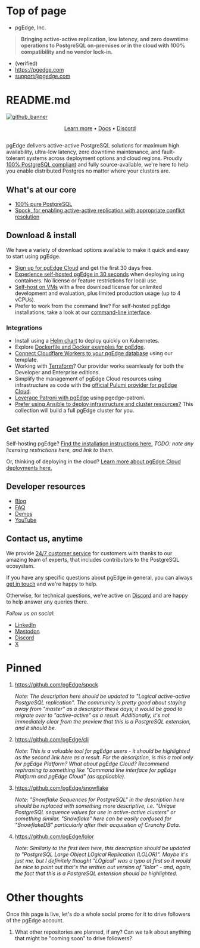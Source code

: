 # Top of page

- pgEdge, Inc.

> **Bringing active-active replication, low latency, and zero downtime operations to PostgreSQL on-premises or in the cloud with 100% compatibility and no vendor lock-in.**

- (verified)
- https://pgedge.com
- support@pgedge.com

# README.md

[![github_banner](https://github.com/user-attachments/assets/0c34642a-bd3b-459a-8926-275233d12176)](https://www.pgedge.com/get-started/platform)

<div align="center">
  <a href="https://www.pgedge.com">Learn more</a> • 
  <a href="https://docs.pgedge.com">Docs</a> • 
  <a href="https://discord.com/invite/pgedge/login">Discord</a>
</div>

##

pgEdge delivers active-active PostgreSQL solutions for maximum high availability, ultra-low latency, zero downtime maintenance, and fault-tolerant systems across deployment options and cloud regions. Proudly [100% PostgreSQL compliant](https://pgscorecard.com/) and fully source-available, we're here to help you enable distributed Postgres no matter where your clusters are. 

## What's at our core

- [100% pure PostgreSQL](https://postgresql.org)
- [Spock, for enabling active-active replication with appropriate conflict resolution](https://github.com/pgEdge/spock)

## Download & install

We have a variety of download options available to make it quick and easy to start using pgEdge.

- [Sign up for pgEdge Cloud](https://www.pgedge.com/get-started/cloud) and get the first 30 days free.
- [Experience self-hosted pgEdge in 30 seconds](https://www.pgedge.com/get-started/containers) when deploying using containers. No license or feature restrictions for local use.
- [Self-host on VMs](www.pgedge.com/get-started/platform) with a free download license for unlimited development and evaluation, plus limited production usage (up to 4 vCPUs). 
- Prefer to work from the command line? For self-hosted pgEdge installations, take a look at our [command-line interface](https://github.com/pgEdge/cli).

### Integrations

- Install using a [Helm chart](https://github.com/pgEdge/pgedge-helm) to deploy quickly on Kubernetes.
- Explore [Dockerfile and Docker examples for pgEdge](https://github.com/pgEdge/pgedge-docker).
- [Connect Cloudflare Workers to your pgEdge database](https://github.com/pgEdge/cloudflare-worker-template) using our template.
- Working with [Terraform](https://github.com/pgEdge/terraform-provider-pgedge)? Our provider works seamlessly for both the Developer and Enterprise editions.
- Simplify the management of pgEdge Cloud resources using infrastructure as code with the [official Pulumi provider for pgEdge Cloud](https://github.com/pgEdge/pulumi-pgedge).
- [Leverage Patroni with pgEdge](https://github.com/pgEdge/pgedge-patroni) using pgedge-patroni.
- [Prefer using Ansible to deploy infrastructure and cluster resources?](https://github.com/pgEdge/pgedge-ansible) This collection will build a full pgEdge cluster for you.

## Get started

Self-hosting pgEdge? [Find the installation instructions here.](docs.pgedge.com/platform/installing_pgedge) 
_TODO: note any licensing restrictions here, and link to them._

Or, thinking of deploying in the cloud? [Learn more about pgEdge Cloud deployments here.](https://docs.pgedge.com/cloud)

## Developer resources

- [Blog](https://www.pgedge.com/blog)
- [FAQ](https://www.pgedge.com/resources/faq)
- [Demos](https://www.pgedge.com/demo-video)
- [YouTube](https://www.youtube.com/@pgEdge)

## Contact us, anytime

We provide [24/7 customer service](https://www.pgedge.com/support) for customers with thanks to our amazing team of experts, that includes contributors to the PostgreSQL ecosystem. 

If you have any specific questions about pgEdge in general, you can always [get in touch](https://www.pgedge.com/contact) and we're happy to help.

Otherwise, for technical questions, we're active on [Discord](https://discord.com/invite/pgedge/login) and are happy to help answer any queries there.

_Follow us on social_:

- [LinkedIn](https://www.linkedin.com/company/pgedge/)
- [Mastodon](https://mastodon.social/@pgEdgeDistributedPostgres)
- [Discord](https://discord.com/invite/pgedge/login)
- [X](https://twitter.com/pgEdgeInc)

# Pinned

1) https://github.com/pgEdge/spock 

     _Note: The description here should be updated to "Logical active-active PostgreSQL replication". The community is pretty good about staying away from "master" as a descriptor these days; it would be good to migrate over to "active-active" as a result. Additionally, it's not immediately clear from the preview that this is a PostgreSQL extension, and it should be._

2) https://github.com/pgEdge/cli
   
     _Note: This is a valuable tool for pgEdge users - it should be highlighted as the second link here as a result. For the description, is this a tool only for pgEdge Platform? What about pgEdge Cloud? Recommend rephrasing to something like "Command line interface for pgEdge Platform and pgEdge Cloud" (as applicable)._

3) https://github.com/pgEdge/snowflake

     _Note: "Snowflake Sequences for PostgreSQL" in the description here should be replaced with something more descriptive, i.e. "Unique PostgreSQL sequence values for use in active-active clusters" or something similar. "Snowflake" here can be easily confused for "SnowflakeDB" particularly after their acquisition of Crunchy Data._

5) https://github.com/pgEdge/lolor

     _Note: Similarly to the first item here, this description should be updated to "PostgreSQL Large Object LOgical Replication (LOLOR)". Maybe it's just me, but I definitely thought "LOgical" was a typo at first so it would be nice to point out that's the written out version of "lolor" - and, again, the fact that this is a PostgreSQL extension should be highlighted._

# Other thoughts

Once this page is live, let's do a whole social promo for it to drive followers of the pgEdge account.

1) What other repositories are planned, if any? Can we talk about anything that might be "coming soon" to drive followers?
